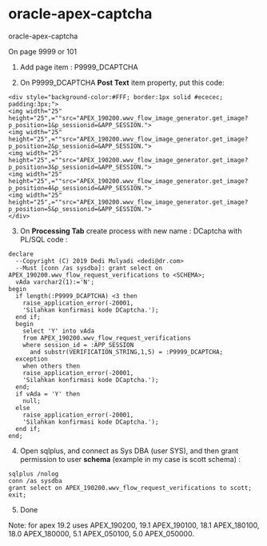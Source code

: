 # oracle-apex-captcha
oracle-apex-captcha

On page 9999 or 101 

1. Add page item : P9999_DCAPTCHA

2. On P9999_DCAPTCHA **Post Text** item property, put this code:

```
<div style="background-color:#FFF; border:1px solid #ececec; padding:3px;">
<img width="25" height="25",=""src="APEX_190200.wwv_flow_image_generator.get_image?p_position=1&p_sessionid=&APP_SESSION.">
<img width="25" height="25",=""src="APEX_190200.wwv_flow_image_generator.get_image?p_position=2&p_sessionid=&APP_SESSION.">
<img width="25" height="25",=""src="APEX_190200.wwv_flow_image_generator.get_image?p_position=3&p_sessionid=&APP_SESSION.">
<img width="25" height="25",=""src="APEX_190200.wwv_flow_image_generator.get_image?p_position=4&p_sessionid=&APP_SESSION.">
<img width="25" height="25",=""src="APEX_190200.wwv_flow_image_generator.get_image?p_position=5&p_sessionid=&APP_SESSION.">
</div>
```
3. On **Processing Tab** create process with new name : DCaptcha with PL/SQL code :

```
declare
  --Copyright (C) 2019 Dedi Mulyadi <dedi@dr.com>
  --Must [conn /as sysdba]: grant select on APEX_190200.wwv_flow_request_verifications to <SCHEMA>;
  vAda varchar2(1):='N';
begin
  if length(:P9999_DCAPTCHA) <3 then
    raise_application_error(-20001, 
    'Silahkan konfirmasi kode DCaptcha.');
  end if;
  begin
    select 'Y' into vAda
    from APEX_190200.wwv_flow_request_verifications
    where session_id = :APP_SESSION
      and substr(VERIFICATION_STRING,1,5) = :P9999_DCAPTCHA;
  exception
    when others then
    raise_application_error(-20001,
    'Silahkan konfirmasi kode DCaptcha.');
  end;
  if vAda = 'Y' then 
    null;
  else
    raise_application_error(-20001,
    'Silahkan konfirmasi kode DCaptcha.');
  end if;
end;
```

4. Open sqlplus, and connect as Sys DBA (user SYS), and then grant permission to user **schema** (example in my case is scott schema) :
```
sqlplus /nolog
conn /as sysdba
grant select on APEX_190200.wwv_flow_request_verifications to scott;
exit;
```

5. Done

Note:
for apex 19.2 uses APEX_190200, 19.1 APEX_190100, 18.1 APEX_180100, 18.0 APEX_180000, 5.1 APEX_050100, 5.0 APEX_050000.
